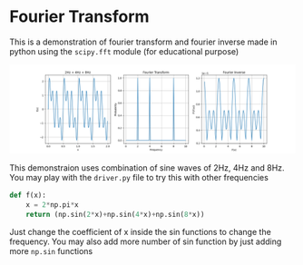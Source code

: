 # Fourier Transform

This is a demonstration of fourier transform and fourier inverse made in
python using the `scipy.fft` module (for educational purpose)

![Fourier transform demonstration](fft_demonstration.png "Fourier transform demonstration")

This demonstraion uses combination of sine waves of 2Hz, 4Hz and 8Hz.
You may play with the `driver.py` file to try this with other frequencies

```py
def f(x):
    x = 2*np.pi*x
    return (np.sin(2*x)+np.sin(4*x)+np.sin(8*x))
```
Just change the coefficient of x inside the sin functions to change the frequency.
You may also add more number of sin function by just adding more `np.sin` functions
